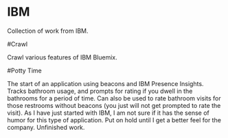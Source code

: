 # IBM

Collection of work from IBM.

#Crawl

Crawl various features of IBM Bluemix.

#Potty Time

The start of an application using beacons and IBM Presence Insights.  Tracks bathroom usage, and prompts for rating if you dwell in the bathrooms for a period of time.  Can also be used to rate bathroom visits for those restrooms without beacons (you just will not get prompted to rate the visit).  As I have just started with IBM, I am not sure if it has the sense of humor for this type of application.  Put on hold until I get a better feel for the company.  Unfinished work.
